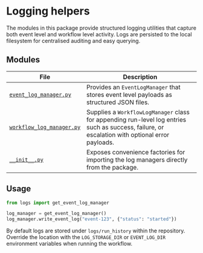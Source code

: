 # Logging helpers

The modules in this package provide structured logging utilities that capture both event
level and workflow level activity. Logs are persisted to the local filesystem for
centralised auditing and easy querying.

## Modules

| File | Description |
|------|-------------|
| [`event_log_manager.py`](event_log_manager.py) | Provides an `EventLogManager` that stores event level payloads as structured JSON files. |
| [`workflow_log_manager.py`](workflow_log_manager.py) | Supplies a `WorkflowLogManager` class for appending run-level log entries such as success, failure, or escalation with optional error payloads. |
| [`__init__.py`](__init__.py) | Exposes convenience factories for importing the log managers directly from the package. |

## Usage

```python
from logs import get_event_log_manager

log_manager = get_event_log_manager()
log_manager.write_event_log("event-123", {"status": "started"})
```

By default logs are stored under ``logs/run_history`` within the repository. Override the location with the ``LOG_STORAGE_DIR`` or ``EVENT_LOG_DIR`` environment variables when running the workflow.

